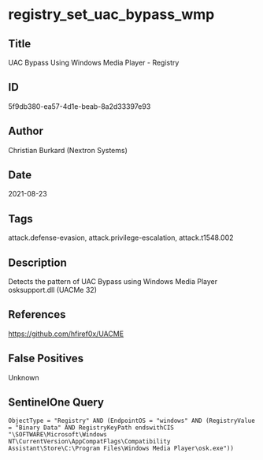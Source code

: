 # registry_set_uac_bypass_wmp

## Title
UAC Bypass Using Windows Media Player - Registry

## ID
5f9db380-ea57-4d1e-beab-8a2d33397e93

## Author
Christian Burkard (Nextron Systems)

## Date
2021-08-23

## Tags
attack.defense-evasion, attack.privilege-escalation, attack.t1548.002

## Description
Detects the pattern of UAC Bypass using Windows Media Player osksupport.dll (UACMe 32)

## References
https://github.com/hfiref0x/UACME

## False Positives
Unknown

## SentinelOne Query
```
ObjectType = "Registry" AND (EndpointOS = "windows" AND (RegistryValue = "Binary Data" AND RegistryKeyPath endswithCIS "\SOFTWARE\Microsoft\Windows NT\CurrentVersion\AppCompatFlags\Compatibility Assistant\Store\C:\Program Files\Windows Media Player\osk.exe"))

```